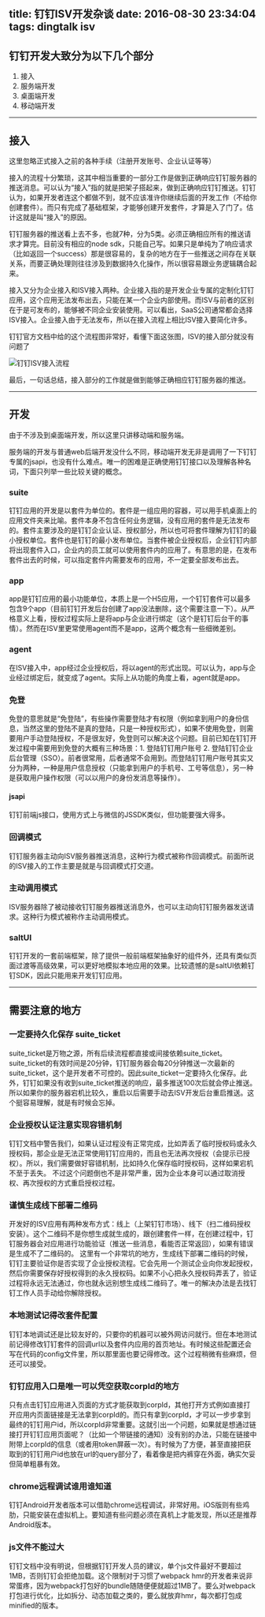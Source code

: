 title: 钉钉ISV开发杂谈
date: 2016-08-30 23:34:04
tags: dingtalk isv
---

## 钉钉开发大致分为以下几个部分
1. 接入
2. 服务端开发
3. 桌面端开发
4. 移动端开发

------

## 接入

这里忽略正式接入之前的各种手续（注册开发账号、企业认证等等）

接入的流程十分繁琐，这其中相当重要的一部分工作是做到正确响应钉钉服务器的推送消息。可以认为“接入”指的就是把架子搭起来，做到正确响应钉钉推送。钉钉认为，如果开发者连这个都做不到，就不应该准许你继续后面的开发工作（不给你创建套件）。而只有完成了基础框架，才能够创建开发套件，才算是入了门了。估计这就是叫“接入”的原因。

钉钉服务器的推送看上去不多，也就7种，分为5类。必须正确相应所有的推送请求才算完。目前没有相应的node sdk，只能自己写。如果只是单纯为了响应请求（比如返回一个success）那是很容易的，复杂的地方在于一些推送之间存在关联关系，而要正确处理则往往涉及到数据持久化操作，所以很容易跟业务逻辑耦合起来。

接入又分为企业接入和ISV接入两种。企业接入指的是开发企业专属的定制化钉钉应用，这个应用无法发布出去，只能在某一个企业内部使用。而ISV与前者的区别在于是可发布的，能够被不同企业安装使用。可以看出，SaaS公司通常都会选择ISV接入。企业接入由于无法发布，所以在接入流程上相比ISV接入要简化许多。

钉钉官方文档中给的这个流程图非常好，看懂下面这张图，ISV的接入部分就没有问题了

![钉钉ISV接入流程](https://img.alicdn.com/tps/TB1Fm1HJVXXXXXFaXXXXXXXXXXX-2376-1880.jpg)

最后，一句话总结，接入部分的工作就是做到能够正确相应钉钉服务器的推送。

------

## 开发

由于不涉及到桌面端开发，所以这里只讲移动端和服务端。

服务端的开发与普通web后端开发没什么不同，移动端开发无非是调用了一下钉钉专属的jsapi，也没有什么难点。唯一的困难是正确使用钉钉接口以及理解各种名词，下面只列举一些比较关键的概念。

### suite
钉钉应用的开发是以套件为单位的。套件是一组应用的容器，可以用手机桌面上的应用文件夹来比喻。套件本身不包含任何业务逻辑，没有应用的套件是无法发布的。套件主要涉及的是钉钉企业认证、授权部分，所以也可将套件理解为钉钉的最小授权单位。套件也是钉钉的最小发布单位。当套件被企业授权后，企业钉钉内部将出现套件入口，企业内的员工就可以使用套件内的应用了。有意思的是，在发布套件出去的时候，可以指定套件内需要发布的应用，不一定要全部发布出去。

### app
app是钉钉应用的最小功能单位，本质上是一个H5应用，一个钉钉套件可以最多包含9个app（目前钉钉开发后台创建了app没法删除，这个需要注意一下）。从严格意义上看，授权过程实际上是将app与企业进行绑定（这个是钉钉后台干的事情）。然而在ISV里更常使用agent而不是app，这两个概念有一些细微差别。

### agent
在ISV接入中，app经过企业授权后，将以agent的形式出现。可以认为，app与企业经过绑定后，就变成了agent。实际上从功能的角度上看，agent就是app。

### 免登
免登的意思就是“免登陆”，有些操作需要登陆才有权限（例如拿到用户的身份信息，当然这里的登陆不是真的登陆，只是一种授权形式），如果不使用免登，则需要用户手动登陆授权，不是很友好，免登则可以解决这个问题。目前已知在钉钉开发过程中需要用到免登的大概有三种场景：1. 登陆钉钉用户账号 2. 登陆钉钉企业后台管理（SSO）。前者很常用，后者通常不会用到。而登陆钉钉用户账号其实又分为两种，一种是用户信息授权（只能拿到用户的手机号、工号等信息），另一种是获取用户操作权限（可以以用户的身份发消息等操作）。

#### jsapi
钉钉前端js接口，使用方式上与微信的JSSDK类似，但功能要强大得多。

### 回调模式
钉钉服务器主动向ISV服务器推送消息，这种行为模式被称作回调模式。前面所说的ISV接入的工作主要是就是与回调模式打交道。

### 主动调用模式
ISV服务器除了被动接收钉钉服务器推送消息外，也可以主动向钉钉服务器发送请求。这种行为模式被称作主动调用模式。

### saltUI
钉钉开发的一套前端框架，除了提供一般前端框架抽象好的组件外，还具有类似页面过渡等高级效果，可以更好地模拟本地应用的效果。比较遗憾的是saltUI依赖钉钉SDK，因此只能用来开发钉钉应用。

------

## 需要注意的地方

### 一定要持久化保存 suite_ticket
suite_ticket是万物之源，所有后续流程都直接或间接依赖suite_ticket。suite_ticket的有效时间是20分钟，钉钉服务器会每20分钟推送一次最新的suite_ticket，这个是开发者不可控的。因此suite_ticket一定要持久化保存。此外，钉钉如果没有收到suite_ticket推送的响应，最多推送100次后就会停止推送。所以如果你的服务器宕机比较久，重启以后需要手动去ISV开发后台重启推送。这个挺容易理解，就是有时候会忘掉。

### 企业授权认证注意实现容错机制
钉钉文档中警告我们，如果认证过程没有正常完成，比如弄丢了临时授权码或永久授权码，那企业是无法正常使用钉钉应用的，而且也无法再次授权（会提示已授权）。所以，我们需要做好容错机制，比如持久化保存临时授权码，这样如果宕机不至于丢失。
不过这个问题倒也不是非常严重，因为企业本身可以通过取消授权、再次授权的方式重启授权过程。

### 谨慎生成线下部署二维码
开发好的ISV应用有两种发布方式：线上（上架钉钉市场）、线下（扫二维码授权安装）。这个二维码不是你想生成就生成的，跟创建套件一样，在创建过程中，钉钉服务器会对应用进行功能验证（推送一些消息，看能否正常返回），如果有错误是生成不了二维码的。
这里有一个非常坑的地方，生成线下部署二维码的时候，钉钉主要验证你是否实现了企业授权流程。它会先用一个测试企业向你发起授权，然后你需要保存好授权得到的永久授权码。如果不小心把永久授权码弄丢了，验证过程将永远无法通过，你也就永远别想生成线二维码了。唯一的解决办法是去找钉钉工作人员手动给你解除授权。

### 本地测试记得改套件配置
钉钉本地调试还是比较友好的，只要你的机器可以被外网访问就行。但在本地测试前记得修改钉钉套件的回调url以及套件内应用的首页地址。有时候这些配置还会写在代码的config文件里，所以那里面也要记得修改。这个过程稍微有些麻烦，但还可以接受。

### 钉钉应用入口是唯一可以凭空获取corpId的地方
只有点击钉钉应用进入页面的方式才能获取到corpId，其他打开方式例如直接打开应用内页面链接是无法拿到corpId的。而只有拿到corpId，才可以一步步拿到最终的钉钉用户id，所以corpId非常重要。这就引出一个问题，如果就是想通过链接打开钉钉应用页面呢？（比如一个带链接的通知）没有别的办法，只能在链接中附带上corpId的信息（或者用token屏蔽一次）。有时候为了方便，甚至直接把获取到的钉钉用户id也放在url的query部分了，看着像是把内裤穿在外面，确实欠妥但简单粗暴有效。

### chrome远程调试谁用谁知道
钉钉Android开发者版本可以借助chrome远程调试，非常好用。iOS版则有些鸡肋，只能安装在虚拟机上。要知道有些问题必须在真机上才能发现，所以还是推荐Android版本。

### js文件不能过大
钉钉文档中没有明说，但根据钉钉开发人员的建议，单个js文件最好不要超过1MB，否则钉钉会拒绝加载。这个限制对于习惯了webpack hmr的开发者来说非常蛋疼，因为webpack打包好的bundle随随便便就超过1MB了。要么对webpack打包进行优化，比如拆分、动态加载之类的，要么就放弃hmr，每次都打包成minified的版本。
